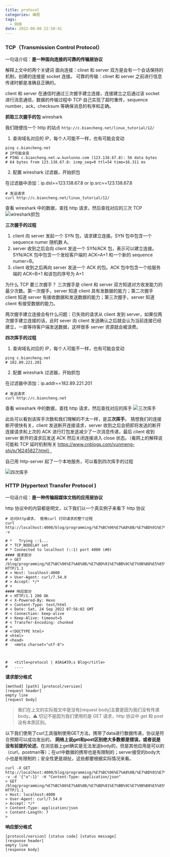 ```yaml
---
title: protocol
categories: 编程
tags:
  - 网络
date: 2022-08-08 22:50:41
---
```


### TCP（Transmission Control Protocol）

一句话介绍：**是一种面向连接的可靠的传输层协议**

解释上文中的两个关键词
面向连接：clinet 和 server 双方是会有一个会话保持的机制，创建的连接是 socket 连接。
可靠的传输：clinet 和 server 之前进行信息传递时都是准确且正确的。

client 和 server 在通信时通过三次握手建立连接，连接建立之后通过该 socket 进行消息通信，数据的传输过程中 TCP 自己实现了超时重传，sequence number，ack，checksum 等确保消息的有序和正确。

**抓取三次握手的包** wireshark

我们随便找一个 http 的站点 `http://c.biancheng.net/linux_tutorial/12/`

1. 查询域名对应的 IP，每个人可能不一样，也有可能会变动

```shell
ping c.biancheng.net
# IP可能会变
# PING c.biancheng.net.w.kunlunno.com (123.138.67.8): 56 data bytes
# 64 bytes from 123.138.67.8: icmp_seq=0 ttl=54 time=16.311 ms
```

2. 配置 wireshark 过滤器，开始抓包

在过滤器中添加：ip.dst==123.138.67.8 or ip.src==123.138.67.8

```shell
# 发送请求
curl http://c.biancheng.net/linux_tutorial/12/
```

查看 wireshark 中的数据，查找 http 请求，然后查找对应的三次 TCP
![wireshark抓包](./20220922-223635.jpeg)

**三次握手的过程**

1. client 向 server 发起一个 SYN 包，请求建立连接。SYN 包中包含一个 sequence numer 随机数 A。
2. server 收到之后会向 client 发送一个 SYN/ACK 包，表示可以建立连接。SYN/ACK 包中包含一个发给客户端的 ACK=A+1 和一个新的 sequence numer=B。
3. client 收到之后再向 server 发送一个 ACK 的包。ACK 包中包含一个给服务端的 ACK=B+1 和该包的序号为 A+1

为什么 TCP 要三次握手？
三次握手是 client 和 server 双方知道对方收发能力的最少次数。第一次握手，server 知道 client 具有发数据的能力；第二次握手 client 知道 server 有接收数据和发送数据的能力；第三次握手，server 知道 client 有接受数据的能力。

两次握手建立连接会有什么问题：已失效的请求从 client 发到 server，如果仅两次握手建立连接的话，此时 sever 向 client 发送确认之后就会认为当前连接已经建立，一直等待客户端发送数据，这样很多 server 资源就会被浪费。

**四次挥手的过程**

1. 查询域名对应的 IP，每个人可能不一样，也有可能会变动

```shell
ping c.biancheng.net
# 182.89.221.201
```

2. 配置 wireshark 过滤器，开始抓包

在过滤器中添加：ip.addr==182.89.221.201

```shell
# 发送请求
curl http://c.biancheng.net
```

查看 wireshark 中的数据，查找 http 请求，然后查找对应的挥手
![三次挥手](./20220923-225149.jpeg)

此处可以看到该挥手次数和我们理解的不太一样，是**三次挥手**。
猜想我们的连接断开很快有关，client 发送断开连接请求，server 收到之后会把即将发送的断开连接请求和上次的 ACK 进行打包发送减少了一次消息传递，最后 client 收到 server 断开的请求后发送 ACK 然后关闭连接进入 close 状态。（看网上的解释说可能和 TCP 延时机制有关 https://www.cnblogs.com/yunmeng-shi/p/16245827.html）

自己用 http-server 起了一个本地服务，可以看到四次挥手的过程

![四次挥手](./20220923-233327.jpeg)

### HTTP (Hypertext Transfer Protocol )

一句话介绍：**是一种传输超媒体文档的应用层协议**

http 协议中的内容都是明文，以下我们以一个真实例子来看下 http 协议

```shell
# 访问http请求， 使用curl 打印请求的整个过程
curl http://localhost:4000/blog/programming/%E7%BC%96%E7%A8%8B/%E7%BD%91%E7%BB%9C%E7%9B%B8%E5%85%B3/protocol/ -v

# *   Trying ::1...
# * TCP_NODELAY set
# * Connected to localhost (::1) port 4000 (#0)
#### 请求部分
# > GET /blog/programming/%E7%BC%96%E7%A8%8B/%E7%BD%91%E7%BB%9C%E7%9B%B8%E5%85%B3/protocol/ HTTP/1.1
# > Host: localhost:4000
# > User-Agent: curl/7.54.0
# > Accept: */*
# >
#### 响应部分
# < HTTP/1.1 200 OK
# < X-Powered-By: Hexo
# < Content-Type: text/html
# < Date: Sat, 24 Sep 2022 07:56:02 GMT
# < Connection: keep-alive
# < Keep-Alive: timeout=5
# < Transfer-Encoding: chunked
# <
# <!DOCTYPE html>
# <html>
# <head>
#   <meta charset="utf-8">



#   <title>protocol | ASK&#39;s Blog</title>
#   ....
```

**请求部分格式**

```
[method] [path] [protocol/version]
[request header]
empty line
[request body]
```

> 我们在上文的实际报文中是没有[request body]主要是因为我们没有传递 body。⚠️ 切记不是因为我们使用的是 GET 请求，http 协议中 get 和 post 没有本质区别。

以下我们使用了curl工具强制使用GET方法，携带了data进行数据传递，协议是符合预期可以成功发出的。
**网络上说get和post区别绝大多数都是错误，或者说是没有前提的论述**。在浏览器上get确实是无法发送body的，但是其他应用是可以的（curl，postman等）；在url中数据的携带也是有限制的；server接受的body大小也是有限制的；安全性更是胡扯，这些都要根据实际情况来看。
```shell
curl -X GET http://localhost:4000/blog/programming/%E7%BC%96%E7%A8%8B/%E7%BD%91%E7%BB%9C%E7%9B%B8%E5%85%B3/protocol/ -v -d '{"a":1}' -H "Content-Type: application/json"
> GET /blog/programming/%E7%BC%96%E7%A8%8B/%E7%BD%91%E7%BB%9C%E7%9B%B8%E5%85%B3/protocol/ HTTP/1.1
> Host: localhost:4000
> User-Agent: curl/7.54.0
> Accept: */*
> Content-Type: application/json
> Content-Length: 7
>
```

**响应部分格式**

```
[protocol/version] [status code] [status message]
[response header]
empty line
[response body]
```
